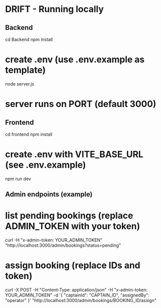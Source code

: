 # DRIFT - Running locally

## Backend
cd Backend
npm install
# create .env (use .env.example as template)
node server.js
# server runs on PORT (default 3000)

## Frontend
cd frontend
npm install
# create .env with VITE_BASE_URL (see .env.example)
npm run dev

## Admin endpoints (example)
# list pending bookings (replace ADMIN_TOKEN with your token)
curl -H "x-admin-token: YOUR_ADMIN_TOKEN" "http://localhost:3000/admin/bookings?status=pending"

# assign booking (replace IDs and token)
curl -X POST -H "Content-Type: application/json" -H "x-admin-token: YOUR_ADMIN_TOKEN" -d '{ "captainId": "CAPTAIN_ID", "assignedBy": "operator" }' "http://localhost:3000/admin/bookings/BOOKING_ID/assign"

